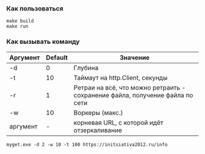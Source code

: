 ### Как пользоваться

```shell
make build
make run
```

### Как вызывать команду

| Аргумент | Default | Значение                                                                      |
|----------|---------|-------------------------------------------------------------------------------|
| -d       | 0       | Глубина                                                                       |
| -t       | 10      | Таймаут на http.Client, секунды                                               |
| -r       | 1       | Ретраи на всё, что можно ретраить - сохранение файла, получение файла по сети |
| -w       | 10      | Воркеры (макс.)                                                               |
| аргумент | -       | корневая URL, с которой идёт отзеркаливание                                   |

```shell
myget.exe -d 2 -w 10 -t 100 https://initsiativa2012.ru/info
```